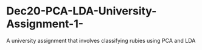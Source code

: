 # Dec20-PCA-LDA-University-Assignment-1-
A university assignment that involves classifying rubies using PCA and LDA
